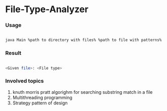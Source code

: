 # File-Type-Analyzer

### Usage

```bash

java Main %path to directory with files% %path to file with patterns%

```

### Result

``` bash

<Given file>: <File type>

```

### Involved topics

1. knuth morris pratt algorighm for searching substring match in a file
2. Multithreading programming
3. Strategy pattern of design
